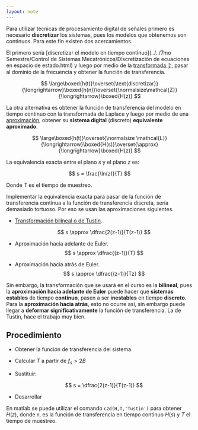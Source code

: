 ```yaml
---
layout: note
---
```


Para utilizar técnicas de procesamiento digital de señales primero es necesario **discretizar** los sistemas, pues los modelos que obtenemos son continuos. Para este fin existen dos acercamientos.

El primero sería [discretizar el modelo en tiempo continuo](../../7mo Semestre/Control de Sistemas Mecatrónicos/Discretización de ecuaciones en espacio de estado.html) y luego por medio de la [transformada $\mathcal{Z}$](https://es.wikipedia.org/wiki/Transformada_Z), pasar al dominio de la frecuencia y obtener la función de transferencia.

$$
\large\boxed{h(t)}\overset{\text{discretizar}}{\longrightarrow}\boxed{h(n)}\overset{\normalsize\mathcal{Z}}{\longrightarrow}\boxed{H(z)}
$$

La otra alternativa es obtener la función de transferencia del modelo en tiempo continuo con la transformada de Laplace y luego por medio de una [aproximación](http://www-verimag.imag.fr/~tdang/DocumentsCours/2013Discretization.pdf#page=5), obtener su **sistema digital** (discreto) **equivalente aproximado**.

$$
\large\boxed{h(t)}\overset{\normalsize \mathcal{L}}{\longrightarrow}\boxed{H(s)}\overset{\approx}{\longrightarrow}\boxed{H(z)}
$$

La equivalencia exacta entre el plano $s$ y el plano $z$ es:

$$
s = \frac{\ln(z)}{T}
$$

Donde $T$ es el tiempo de muestreo.

Implementar la equivalencia exacta para pasar de la función de transferencia continua a la función de transferencia discreta, sería demasiado tortuoso. Por eso se usan las aproximaciones siguientes.

* [Transformación bilineal o de Tustin](https://ghsalazar.github.io/2021/03/07/transformaci%C3%B3n-bilineal.html).

    $$
    s \approx \dfrac{2(z-1)}{T(z-1)}
    $$

* Aproximación hacia adelante de Euler. 
    $$
    s \approx \dfrac{(z-1)}{T}
    $$
* Aproximación hacia atrás de Euler. 
    $$
    s \approx \dfrac{(z-1)}{Tz}
    $$
    
Sin embargo, la transformación que se usará en el curso es la **bilineal**, pues la **aproximación hacia adelante de Euler** puede hacer que **sistemas estables** de tiempo **continuo**, pasen a ser **inestables** en tiempo **discreto**. Para la **aproximación hacia atrás**, esto no ocurre así, sin embargo puede llegar a **deformar significativamente** la función de transferencia. La de Tustin, hace el trabajo muy bien.

## Procedimiento

* Obtener la función de transferencia del sistema.
* Calcular $T$ a partir de $f_s > 2B$
* Sustituir:
    
    $$
    s = \dfrac{2(z-1)}{T(z-1)}
    $$
    
* Desarrollar

En matlab se puede utilizar el comando `c2d(H,T,'Tustin')` para obtener $H(z)$, donde `H`, es la función de transferencia en tiempo continuo $H(s)$ y $T$ el tiempo de muestreo.
